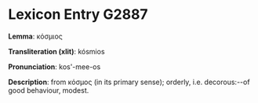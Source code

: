 # Lexicon Entry G2887

**Lemma**: κόσμιος

**Transliteration (xlit)**: kósmios

**Pronunciation**: kos'-mee-os

**Description**:
from κόσμος (in its primary sense); orderly, i.e. decorous:--of good behaviour, modest.
